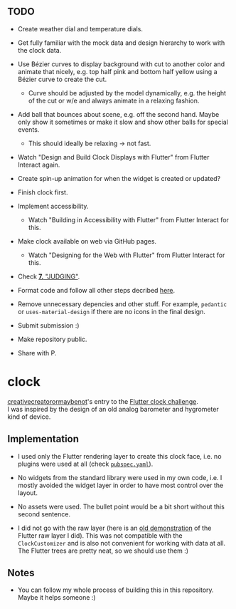## TODO

 * Create weather dial and temperature dials.

 * Get fully familiar with the mock data and design hierarchy to work with the clock data.

 * Use Bézier curves to display background with cut to another color and animate that nicely, e.g. top half pink and bottom half yellow using a Bézier curve to create the cut.

   * Curve should be adjusted by the model dynamically, e.g. the height of the cut or w/e and always animate in a relaxing fashion.

 * Add ball that bounces about scene, e.g. off the second hand. Maybe only show it sometimes or make it slow and show other balls for special events.

   * This should ideally be relaxing -> not fast.

 * Watch "Design and Build Clock Displays with Flutter" from Flutter Interact again.

 * Create spin-up animation for when the widget is created or updated?

 * Finish clock first.

 * Implement accessibility.

   * Watch "Building in Accessibility with Flutter" from Flutter Interact for this.

 * Make clock available on web via GitHub pages.

   * Watch "Designing for the Web with Flutter" from Flutter Interact for this.

 * Check [**7.** "JUDGING"](https://docs.google.com/document/d/1ybyQCK8Sy7vrD9wuc6pbgwVkyrVZ7Rd_41r5NXGqlt8/edit?usp=sharing).

 * Format code and follow all other steps decribed [here](https://flutter.dev/clock#submissions).

 * Remove unnecessary depencies and other stuff. For example, `pedantic` or `uses-material-design` if there are no icons in the final design.

 * Submit submission :)

 * Make repository public.

 * Share with P.

# clock

[creativecreatorormaybenot](https://github.com/creativecreatorormaybenot)'s entry to the [Flutter clock challenge](https://flutter.dev/clock).  
I was inspired by the design of an old analog barometer and hygrometer kind of device.

## Implementation

 * I used only the Flutter rendering layer to create this clock face, i.e. no plugins were used at all (check [`pubspec.yaml`](https://github.com/creativecreatorormaybenot/clock/blob/master/gdr_clock/pubspec.yaml)).

 * No widgets from the standard library were used in my own code, i.e. I mostly avoided the widget layer in order to have most control over the layout.

 * No assets were used. The bullet point would be a bit short without this second sentence.

 * I did not go with the raw layer (here is an [old demonstration](https://github.com/creativecreatorormaybenot/pong) of the Flutter raw layer I did). This was not compatible with the `ClockCustomizer` and is also not convenient for working with data at all. The Flutter trees are pretty neat, so we should use them :)

## Notes

 * You can follow my whole process of building this in this repository. Maybe it helps someone :)
